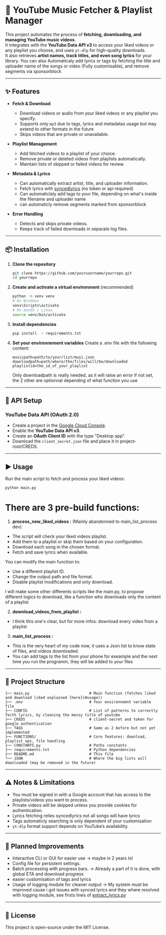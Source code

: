 # 🎵 YouTube Music Fetcher & Playlist Manager

This project automates the process of **fetching, downloading, and managing YouTube music videos**.  
It integrates with the **YouTube Data API v3** to access your liked videos or any playlist you choose, and uses `yt-dlp` for high-quality downloads.  
It also retrieves **artist names, track titles, and even song lyrics** for your library.
You can also Automaticaly add lyrics or tags by fetching the title and uploader name of the songs or video (Fully customisable), and remove segments via sponsorblock


---

## ✨ Features

- **Fetch & Download**
  - Download videos or audio from your liked videos or any playlist you specify.
  - Supports only `mp3` due to tags, lyrics and metadatas usage but may extend to other formats in the future
  - Skips videos that are private or unavailable.

- **Playlist Management**
  - Add fetched videos to a playlist of your choice.
  - Remove private or deleted videos from playlists automatically.
  - Maintain lists of skipped or failed videos for review.

- **Metadata & Lyrics**
  - Can automatically extract artist, title, and uploader information.
  - Fetch lyrics with [syncedlyrics](https://github.com/moehmeni/syncedlyrics) (no token or api required)
  - Can automaticlaly add tags to your file, depending on what's inside the filename and uploader name
  - can automaticly remove segments marked from sponsorblock

- **Error Handling**
  - Detects and skips private videos.
  - Keeps track of failed downloads in separate log files.

---

## 📦 Installation

1. **Clone the repository**
   ```bash
   git clone https://github.com/yourusername/yourrepo.git
   cd yourrepo
   ```

2. **Create and activate a virtual environment** (recommended)
   ```bash
   python -m venv venv
   # On Windows
   venv\Scripts\activate
   # On macOS / Linux
   source venv/bin/activate
   ```

3. **Install dependencies**
   ```bash
   pip install -r requirements.txt
   ```

4. **Set your environnement variables**
    Create a .env file with the following content:
    ```env
    musicpath=path/to/your/list/musi.json
    downloadpath=path/where/the/files/will/be/downloaded
    playlistid=the_id_of_your_playlist
    ```
    Only downloadpath is really needed, as it will raise an error if not set, the 2 other are optionnal depending of what function you use
---

## 🔑 API Setup

### YouTube Data API (OAuth 2.0)
- Create a project in the [Google Cloud Console](https://console.cloud.google.com/).
- Enable the **YouTube Data API v3**.
- Create an **OAuth Client ID** with the type "Desktop app".
- Download the `client_secret.json` file and place it in project-root/CREDS.


---

## ▶️ Usage

Run the main script to fetch and process your liked videos:

```bash
python main.py
```
# There are 3 pre-build functions: 

  1. **process_new_liked_videos :** (Mainly abandonned to main_list_process dev)

  - The script will check your liked videos playlist.
  - Add them to a playlist or skip them based on your configuration.
  - Download each song in the chosen format.
  - Fetch and save lyrics when available.

  You can modify the main function to:
  - Use a different playlist ID.
  - Change the output path and file format.
  - Disable playlist modifications and only download.

  I will make some other differents scripts like the main.py, to propose different logics to download, like a function who downloads only the content of a playlist

  2. **download_videos_from_playlist :**

  - I think this one's clear, but for more infos: download every video from a playlist

  3. **main_list_process :**
  - This is the very heart of my code now, it uses a Json list to know state of files, and videos downloaded.
  - You can add tags to the list from your phone for exeample and the next time you run the programm, they will be added to your files



---

## 📂 Project Structure

```
├── main.py                           # Main function (fetches liked and download liked explained [here](#usage))
├── .env                              # Your environnemnt variable file
├── CONFIG                            # List of patterns to correctly fecth lyrics, by cleaning the messy title of youtube
├── CREDS                             # client-secret and token for google authentication
├── TAGS                              # Same as 2 before but not yet implemented
├── FUNCTIONS/                        # Core features: download, playlist ops, file handling
├── CONSTANTS.py                      # Paths constants
├── requirements.txt                  # Python dependencies
├── README.md                         # This file
└── JSON                              # Where the big lists will downloaded (may be removed in the future)
```

---

## ⚠️ Notes & Limitations
- You must be signed in with a Google account that has access to the playlists/videos you want to process.
- Private videos will be skipped unless you provide cookies for authentication.
- Lyrics fetching relies syncedlyrics not all songs will have lyrics
- Tags automaticly searching is only dependent of your customisation
- `yt-dlp` format support depends on YouTube’s availability.

---

## 🚀 Planned Improvements
- Interactive CLI or GUI for easier use -> maybe in 2 years lol
- Config file for persistent settings.
- Batch processing with progress bars. -> Already a part of it is done, with global ETA and download progress
- easier customisation of tags and lyrics
- Usage of logging module for cleaner output -> My system must be improved cause i got issues with synced lyrics and they where resolved with logging module, see firsts lines of [extract_lyrics.py](https://github.com/Elnix90/Youtube-Downloader/blob/master/FUNCTIONS/extract_lyrics.py)

---

## 📝 License
This project is open-source under the MIT License.
